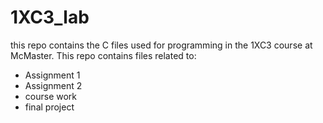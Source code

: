 # 1XC3_lab
this repo contains the C files used for programming in the 1XC3 course at McMaster.
This repo contains files related to:
* Assignment 1
* Assignment 2
* course work
* final project
  
